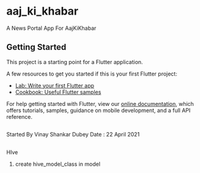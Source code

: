 # aaj_ki_khabar

A News Portal App For AajKiKhabar

## Getting Started

This project is a starting point for a Flutter application.

A few resources to get you started if this is your first Flutter project:

- [Lab: Write your first Flutter app](https://flutter.dev/docs/get-started/codelab)
- [Cookbook: Useful Flutter samples](https://flutter.dev/docs/cookbook)

For help getting started with Flutter, view our
[online documentation](https://flutter.dev/docs), which offers tutorials,
samples, guidance on mobile development, and a full API reference.




##
Started By Vinay Shankar Dubey
Date : 22 April 2021

##


##
HIve

1. create hive_model_class in model
##